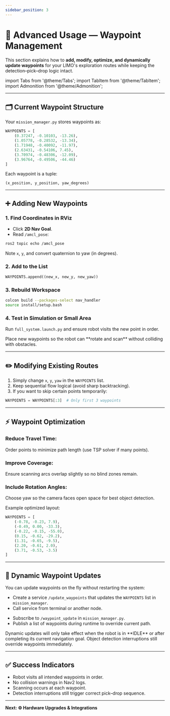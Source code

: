 ```yaml
---
sidebar_position: 3
---
```


# 📍 Advanced Usage — Waypoint Management

This section explains how to **add, modify, optimize, and dynamically update waypoints** for your LIMO's exploration routes while keeping the detection–pick–drop logic intact.

import Tabs from '@theme/Tabs';
import TabItem from '@theme/TabItem';
import Admonition from '@theme/Admonition';

---

## 🗂 Current Waypoint Structure

Your `mission_manager.py` stores waypoints as:
```python
WAYPOINTS = [
    (0.37247, -0.10103, -13.26),
    (1.05778, -0.28532, -13.34),
    (1.71948, -0.40092, -11.97),
    (2.63431, -0.54106, 7.45),
    (3.70974, -0.48306, -12.09),
    (3.96764, -0.49506, -44.46)
]
```

Each waypoint is a tuple:
```
(x_position, y_position, yaw_degrees)
```

---

## ➕ Adding New Waypoints

### 1. Find Coordinates in RViz
- Click **2D Nav Goal**.
- Read `/amcl_pose`:

```bash
ros2 topic echo /amcl_pose
```

Note `x`, `y`, and convert quaternion to yaw (in degrees).

### 2. Add to the List

```python
WAYPOINTS.append((new_x, new_y, new_yaw))
```

### 3. Rebuild Workspace

```bash
colcon build --packages-select nav_handler
source install/setup.bash
```

### 4. Test in Simulation or Small Area
Run `full_system.launch.py` and ensure robot visits the new point in order.

<Admonition type="tip" title="Best Practice">
Place new waypoints so the robot can **rotate and scan** without colliding with obstacles.
</Admonition>

---

## ✏️ Modifying Existing Routes

1. Simply change `x`, `y`, `yaw` in the `WAYPOINTS` list.
2. Keep sequential flow logical (avoid sharp backtracking).
3. If you want to skip certain points temporarily:

```python
WAYPOINTS = WAYPOINTS[:3]  # Only first 3 waypoints
```

---

## ⚡ Waypoint Optimization

### Reduce Travel Time:
Order points to minimize path length (use TSP solver if many points).

### Improve Coverage:
Ensure scanning arcs overlap slightly so no blind zones remain.

### Include Rotation Angles:
Choose yaw so the camera faces open space for best object detection.

Example optimized layout:

```python
WAYPOINTS = [
    (-0.78, -0.23, 7.9),
    (-0.49, 0.00, -33.3),
    (-0.22, -0.15, -55.0),
    (0.15, -0.62, -29.2),
    (1.31, -0.65, -9.5),
    (2.20, -0.61, 2.0),
    (3.71, -0.53, -3.5)
]
```

---

## 🔄 Dynamic Waypoint Updates

You can update waypoints on the fly without restarting the system:

<Tabs>
<TabItem value="service" label="1. Using a ROS 2 Service">

- Create a service `/update_waypoints` that updates the `WAYPOINTS` list in `mission_manager`.
- Call service from terminal or another node.

</TabItem>
<TabItem value="topic" label="2. Using a Topic">

- Subscribe to `/waypoint_update` in `mission_manager.py`.
- Publish a list of waypoints during runtime to override current path.

</TabItem>
</Tabs>

<Admonition type="info" title="Important">
Dynamic updates will only take effect when the robot is in **IDLE** or after completing its current navigation goal. Object detection interruptions still override waypoints immediately.
</Admonition>

---

## ✅ Success Indicators

- Robot visits all intended waypoints in order.
- No collision warnings in Nav2 logs.
- Scanning occurs at each waypoint.
- Detection interruptions still trigger correct pick–drop sequence.

---

**Next: ⚙️ Hardware Upgrades & Integrations**
